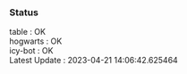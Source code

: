 ### Status


table : OK  
hogwarts : OK  
icy-bot : OK  
Latest Update : 2023-04-21 14:06:42.625464
